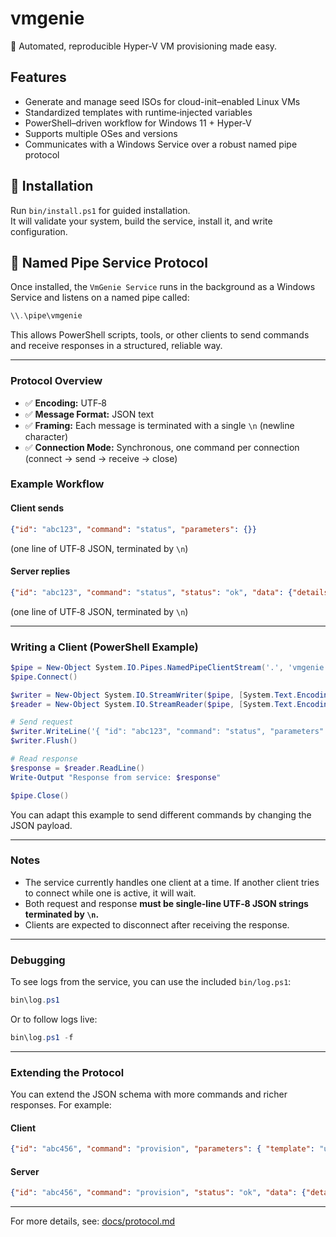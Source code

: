 # vmgenie

🧞 Automated, reproducible Hyper‑V VM provisioning made easy.

## Features

- Generate and manage seed ISOs for cloud-init–enabled Linux VMs
- Standardized templates with runtime‑injected variables
- PowerShell–driven workflow for Windows 11 + Hyper‑V
- Supports multiple OSes and versions
- Communicates with a Windows Service over a robust named pipe protocol

## 🧰 Installation

Run `bin/install.ps1` for guided installation.  
It will validate your system, build the service, install it, and write configuration.

## 📡 Named Pipe Service Protocol

Once installed, the `VmGenie Service` runs in the background as a Windows Service and listens on a named pipe called:

```powershell
\\.\pipe\vmgenie
````

This allows PowerShell scripts, tools, or other clients to send commands and receive responses in a structured, reliable way.

---

### Protocol Overview

- ✅ **Encoding:** UTF‑8
- ✅ **Message Format:** JSON text
- ✅ **Framing:** Each message is terminated with a single `\n` (newline character)
- ✅ **Connection Mode:** Synchronous, one command per connection (connect → send → receive → close)

### Example Workflow

#### Client sends

```json
{"id": "abc123", "command": "status", "parameters": {}}
```

(one line of UTF‑8 JSON, terminated by `\n`)

#### Server replies

```json
{"id": "abc123", "command": "status", "status": "ok", "data": {"details": "Service is running."}}
```

(one line of UTF‑8 JSON, terminated by `\n`)

---

### Writing a Client (PowerShell Example)

```powershell
$pipe = New-Object System.IO.Pipes.NamedPipeClientStream('.', 'vmgenie', [System.IO.Pipes.PipeDirection]::InOut)
$pipe.Connect()

$writer = New-Object System.IO.StreamWriter($pipe, [System.Text.Encoding]::UTF8)
$reader = New-Object System.IO.StreamReader($pipe, [System.Text.Encoding]::UTF8)

# Send request
$writer.WriteLine('{ "id": "abc123", "command": "status", "parameters": {} }')
$writer.Flush()

# Read response
$response = $reader.ReadLine()
Write-Output "Response from service: $response"

$pipe.Close()
```

You can adapt this example to send different commands by changing the JSON payload.

---

### Notes

- The service currently handles one client at a time. If another client tries to connect while one is active, it will wait.
- Both request and response **must be single-line UTF‑8 JSON strings terminated by `\n`.**
- Clients are expected to disconnect after receiving the response.

---

### Debugging

To see logs from the service, you can use the included `bin/log.ps1`:

```powershell
bin\log.ps1
```

Or to follow logs live:

```powershell
bin\log.ps1 -f
```

---

### Extending the Protocol

You can extend the JSON schema with more commands and richer responses. For example:

#### Client

```json
{"id": "abc456", "command": "provision", "parameters": { "template": "ubuntu-24.04", "vm_name": "testvm" }}
```

#### Server

```json
{"id": "abc456", "command": "provision", "status": "ok", "data": {"details": "VM 'testvm' provisioning started."}}
```

---

For more details, see: [docs/protocol.md](./docs/protocol.md)
